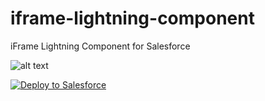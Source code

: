 # iframe-lightning-component
iFrame Lightning Component for Salesforce

![alt text](https://github.com/nikitakarpenkov/iframe-lightning-component/master/screenshot.png "iFrame Lightning Component for Salesforce")

<a href="https://githubsfdeploy.herokuapp.com">
  <img alt="Deploy to Salesforce"
       src="https://raw.githubusercontent.com/afawcett/githubsfdeploy/master/deploy.png">
</a>